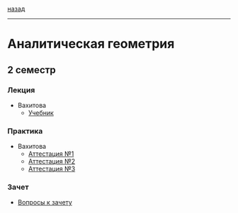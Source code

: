 [назад](../README.md)
***
# Аналитическая геометрия

## 2 семестр
### Лекция
+ Вахитова
  + [Учебник](https://github.com/user-attachments/files/20629538/default.pdf)

### Практика
+ Вахитова
  + [Аттестация №1](angem-att-1-fact.md)
  + [Аттестация №2](angem-att-2-fact.md)
  + [Аттестация №3](angem-att-3-fact.md)

### Зачет
+ [Вопросы к зачету](angem-zachet-questions.md)
